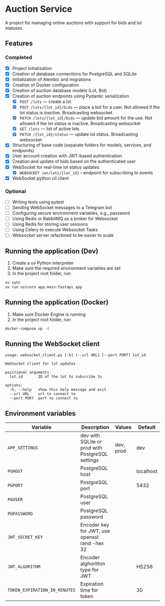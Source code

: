 # Auction Service

A project for managing online auctions with support for bids and lot statuses.

## Features

### Completed
- [x] Project initialization
- [x] Creation of database connections for PostgreSQL and SQLite
- [x] Initialization of Alembic and migrations
- [x] Creation of Docker configuration
- [x] Creation of auction database models (Lot, Bid)
- [x] Creation of auction endpoints using Pydantic serialization
  - [x] `POST /lots` — create a lot
  - [x] `POST /lots/{lot_id}/bids` — place a bid for a user. Not allowed if the lot status is inactive. Broadcasting websocket
  - [x] `PATCH /lots/{lot_id}/bids` — update bid amount for the use. Not allowed if the lot status is inactive. Broadcasting websocket
  - [x] `GET /lots` — list of active lots
  - [x] `PATCH /{lot_id}/status` — update lot status. Broadcasting websocket
- [x] Structuring of base code (separate folders for models, services, and endpoints)
- [x] User account creation with JWT-based authentication
- [x] Creation and update of bids based on the authenticated user
- [x] WebSocket for real-time lot status updates
  - [x] `WEBSOCKET /ws/lots/{lot_id}` - endpoint for subscribing to events
- [x] WebSocket python cli client

### Optional
- [ ] Writing tests using pytest
- [ ] Sending WebSocket messages to a Telegram bot
- [ ] Configuring secure environment variables, e.g., password
- [ ] Using Redis or RabbitMQ as a broker for Websocket
- [ ] Using Redis for storing user sessions
- [ ] Using Celery to execute Websocket Tasks
- [ ] Websocket server refactored to be easier to scale

## Running the application (Dev)

1. Create a uv Python interpreter
2. Make sure the required environment variables are set
3. In the project root folder, run:

```bash
uv sync
uv run uvicorn app.main:fastapi_app
```

## Running the application (Docker)

1. Make sure Docker Engine is running
2. In the project root folder, run:

```bash
docker-compose up -d
```

## Running the WebSocket client

```console
usage: websocket_client.py [-h] [--url URL] [--port PORT] lot_id

WebSocket client for lot updates

positional arguments:
  lot_id       ID of the lot to subscribe to

options:
  -h, --help   show this help message and exit
  --url URL    url to connect to
  --port PORT  port to connect to
```

## Environment variables

| Variable                      | Description                                      | Values    | Default   |
|-------------------------------|--------------------------------------------------|-----------|-----------|
| `APP_SETTINGS`                | dev with SQLite or prod with PostgreSQL settings | dev, prod | dev       |
| `PGHOST`                      | PostgreSQL host                                  |           | localhost |
| `PGPORT`                      | PostgreSQL port                                  |           | 5432      |
| `PGUSER`                      | PostgreSQL user                                  |           |           |
| `PGPASSWORD`                  | PostgreSQL password                              |           |           |
| `JWT_SECRET_KEY`              | Encoder key for JWT, use openssl rand -hex 32    |           |           |
| `JWT_ALGORITHM`               | Encoder alghorithm type for JWT                  |           | HS256     |
| `TOKEN_EXPIRATION_IN_MINUTES` | Expiration time for token                        |           | 30        |
